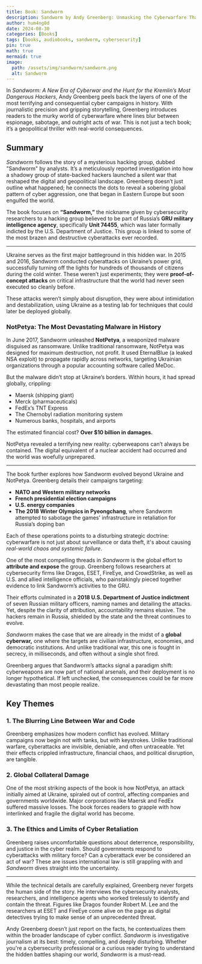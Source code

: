 ```yaml
---
title: Book: Sandworm
description: Sandworm by Andy Greenberg: Unmasking the Cyberwarfare That Changed Everything.
author: hum4ng0d
date: 2024-08-30
categories: [Books]
tags: [books, audiobooks, sandworm, cybersecurity]
pin: true
math: true
mermaid: true
image:
  path: /assets/img/sandworm/sandworm.png
  alt: Sandworm
---
```


In *Sandworm: A New Era of Cyberwar and the Hunt for the Kremlin’s Most Dangerous Hackers*, Andy Greenberg peels back the layers of one of the most terrifying and consequential cyber campaigns in history. With journalistic precision and gripping storytelling, Greenberg introduces readers to the murky world of cyberwarfare where lines blur between espionage, sabotage, and outright acts of war. This is not just a tech book; it’s a geopolitical thriller with real-world consequences.

## **Summary**

*Sandworm* follows the story of a mysterious hacking group, dubbed "Sandworm" by analysts. It’s a meticulously reported investigation into how a shadowy group of state-backed hackers launched a silent war that reshaped the digital and geopolitical landscape. Greenberg doesn’t just outline what happened; he connects the dots to reveal a sobering global pattern of cyber aggression, one that began in Eastern Europe but soon engulfed the world.

The book focuses on **“Sandworm,”** the nickname given by cybersecurity researchers to a hacking group believed to be part of Russia’s **GRU military intelligence agency**, specifically **Unit 74455**, which was later formally indicted by the U.S. Department of Justice. This group is linked to some of the most brazen and destructive cyberattacks ever recorded.

---

Ukraine serves as the first major battleground in this hidden war. In 2015 and 2016, Sandworm conducted cyberattacks on Ukraine’s power grid, successfully turning off the lights for hundreds of thousands of citizens during the cold winter. These weren’t just experiments; they were **proof-of-concept attacks** on critical infrastructure that the world had never seen executed so cleanly before.

These attacks weren’t simply about disruption, they were about intimidation and destabilization, using Ukraine as a testing lab for techniques that could later be deployed globally.

### **NotPetya: The Most Devastating Malware in History**

In June 2017, Sandworm unleashed **NotPetya**, a weaponized malware disguised as ransomware. Unlike traditional ransomware, NotPetya was designed for maximum destruction, not profit. It used EternalBlue (a leaked NSA exploit) to propagate rapidly across networks, targeting Ukrainian organizations through a popular accounting software called MeDoc.

But the malware didn’t stop at Ukraine’s borders. Within hours, it had spread globally, crippling:

- Maersk (shipping giant)
- Merck (pharmaceuticals)
- FedEx’s TNT Express
- The Chernobyl radiation monitoring system
- Numerous banks, hospitals, and airports

The estimated financial cost? **Over $10 billion in damages.**

NotPetya revealed a terrifying new reality: cyberweapons can’t always be contained. The digital equivalent of a nuclear accident had occurred and the world was woefully unprepared.

---

The book further explores how Sandworm evolved beyond Ukraine and NotPetya. Greenberg details their campaigns targeting:

- **NATO and Western military networks**
- **French presidential election campaigns**
- **U.S. energy companies**
- **The 2018 Winter Olympics in Pyeongchang**, where Sandworm attempted to sabotage the games' infrastructure in retaliation for Russia’s doping ban

Each of these operations points to a disturbing strategic doctrine: cyberwarfare is not just about surveillance or data theft, it's about causing *real-world chaos and systemic failure*.

One of the most compelling threads in *Sandworm* is the global effort to **attribute and expose** the group. Greenberg follows researchers at cybersecurity firms like Dragos, ESET, FireEye, and CrowdStrike, as well as U.S. and allied intelligence officials, who painstakingly pieced together evidence to link Sandworm’s activities to the GRU.

Their efforts culminated in a **2018 U.S. Department of Justice indictment** of seven Russian military officers, naming names and detailing the attacks. Yet, despite the clarity of attribution, accountability remains elusive. The hackers remain in Russia, shielded by the state and the threat continues to evolve.

*Sandworm* makes the case that we are already in the midst of a **global cyberwar,** one where the targets are civilian infrastructure, economies, and democratic institutions. And unlike traditional war, this one is fought in secrecy, in milliseconds, and often without a single shot fired.

Greenberg argues that Sandworm’s attacks signal a paradigm shift: cyberweapons are now part of national arsenals, and their deployment is no longer hypothetical. If left unchecked, the consequences could be far more devastating than most people realize.

## Key Themes

### 1. **The Blurring Line Between War and Code**

Greenberg emphasizes how modern conflict has evolved. Military campaigns now begin not with tanks, but with keystrokes. Unlike traditional warfare, cyberattacks are invisible, deniable, and often untraceable. Yet their effects crippled infrastructure, financial chaos, and political disruption, are tangible.

### 2. **Global Collateral Damage**

One of the most striking aspects of the book is how NotPetya, an attack initially aimed at Ukraine, spiraled out of control, affecting companies and governments worldwide. Major corporations like Maersk and FedEx suffered massive losses. The book forces readers to grapple with how interlinked and fragile the digital world has become.

### 3. **The Ethics and Limits of Cyber Retaliation**

Greenberg raises uncomfortable questions about deterrence, responsibility, and justice in the cyber realm. Should governments respond to cyberattacks with military force? Can a cyberattack ever be considered an act of war? These are issues international law is still grappling with and *Sandworm* dives straight into the uncertainty.

---

While the technical details are carefully explained, Greenberg never forgets the human side of the story. He interviews the cybersecurity analysts, researchers, and intelligence agents who worked tirelessly to identify and contain the threat. Figures like Dragos founder Robert M. Lee and the researchers at ESET and FireEye come alive on the page as digital detectives trying to make sense of an unprecedented threat.

Andy Greenberg doesn’t just report on the facts, he contextualizes them within the broader landscape of cyber conflict. *Sandworm* is investigative journalism at its best: timely, compelling, and deeply disturbing. Whether you're a cybersecurity professional or a curious reader trying to understand the hidden battles shaping our world, *Sandworm* is a must-read.